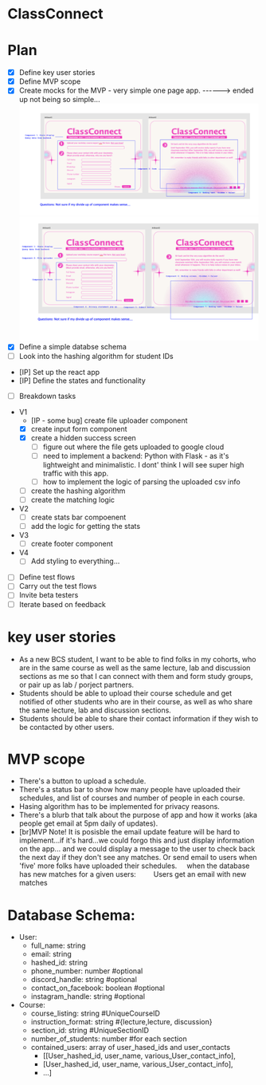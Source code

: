 # ClassConnect

# Plan

- [x] Define key user stories
- [x] Define MVP scope
- [x] Create mocks for the MVP - very simple one page app.
      ------> ended up not being so simple...
      ![mock](/docs/mock.png)
      ![mock with components](/docs/mvp-mock-with-components.png)
- [x] Define a simple databse schema
- [ ] Look into the hashing algorithm for student IDs
- [IP] Set up the react app
- [IP] Define the states and functionality
- [ ] Breakdown tasks
- V1
  - [IP - some bug] create file uploader component
  - [x] create input form component
  - [x] create a hidden success screen
    - [ ] figure out where the file gets uploaded to google cloud
    - [ ] need to implement a backend: Python with Flask - as it's lightweight and minimalistic. I dont' think I will see super high traffic with this app.
    - [ ] how to implement the logic of parsing the uploaded csv info
  - [ ] create the hashing algorithm
  - [ ] create the matching logic
- V2
  - [ ] create stats bar compoenent
  - [ ] add the logic for getting the stats
- V3
  - [ ] create footer component
- V4
  - [ ] Add styling to everything...
- [ ] Define test flows
- [ ] Carry out the test flows
- [ ] Invite beta testers
- [ ] Iterate based on feedback

# key user stories

- As a new BCS student, I want to be able to find folks in my cohorts, who are in the same course as well as the same lecture, lab and discussion sections as me so that I can connect with them and form study groups, or pair up as lab / porject partners.
- Students should be able to upload their course schedule and get notified of other students who are in their course, as well as who share the same lecture, lab and discussion sections.
- Students should be able to share their contact information if they wish to be contacted by other users.

# MVP scope

- There's a button to upload a schedule.
- There's a status bar to show how many people have uploaded their schedules, and list of courses and number of people in each course.
- Hasing algorithm has to be implemented for privacy reasons.
- There's a blurb that talk about the purpose of app and how it works (aka people get email at 5pm daily of updates).
- [br]MVP Note! It is posisble the email update feature will be hard to implement...if it's hard...we could forgo this and just display information on the app... and we could display a message to the user to check back the next day if they don't see any matches. Or send email to users when 'five' more folks have uploaded their schedules.
  &nbsp;&nbsp;&nbsp;&nbsp;when the database has new matches for a given users:
  &nbsp;&nbsp;&nbsp;&nbsp;&nbsp;&nbsp;&nbsp;&nbsp;Users get an email with new matches

# Database Schema:

- User:
  - full_name: string
  - email: string
  - hashed_id: string
  - phone_number: number #optional
  - discord_handle: string #optional
  - contact_on_facebook: boolean #optional
  - instagram_handle: string #optional
- Course:
  - course_listing: string #UniqueCourseID
  - instruction_format: string #{lecture,lecture, discussion}
  - section_id: string #UniqueSectionID
  - number_of_students: number #for each section
  - contained_users: array of user_hased_ids and user_contacts
    - [[User_hashed_id, user_name, various_User_contact_info],
    - [User_hashed_id, user_name, various_User_contact_info],
    - ...]
